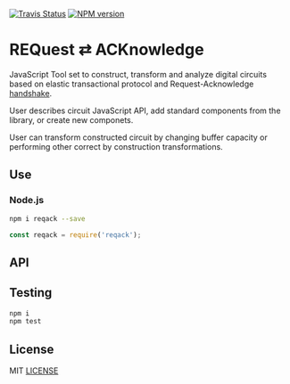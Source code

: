 [![Travis Status](https://travis-ci.org/drom/reqack.svg?branch=master)](https://travis-ci.org/drom/reqack)
[![NPM version](https://img.shields.io/npm/v/reqack.svg)](https://www.npmjs.org/package/reqack)

# REQuest ⇄ ACKnowledge

JavaScript Tool set to construct, transform and analyze digital circuits based on elastic transactional protocol and Request-Acknowledge [handshake](./docs/controller.md).

User describes circuit JavaScript API, add standard components from the library, or create new componets.

User can transform constructed circuit by changing buffer capacity or performing other correct by construction transformations.

## Use

### Node.js

```sh
npm i reqack --save
```

```js
const reqack = require('reqack');
```

## API

## Testing

```sh
npm i
npm test
```

## License

MIT [LICENSE](LICENSE)
